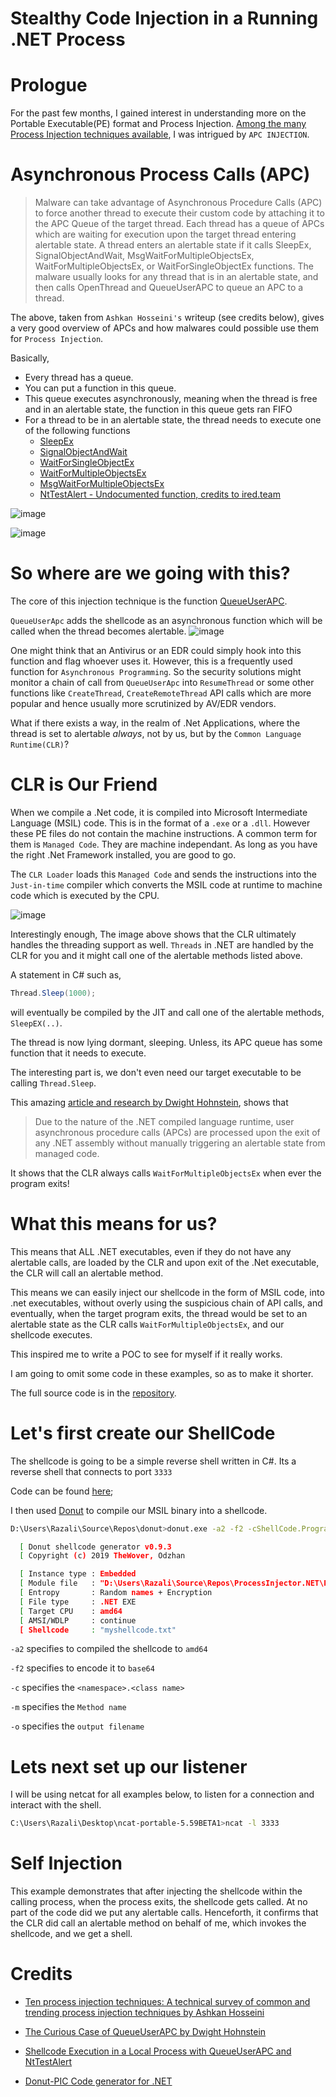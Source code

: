 # Stealthy Code Injection in a Running .NET Process

# Prologue

For the past few months, I gained interest in understanding more on the Portable Executable(PE) format and Process Injection. [Among the many Process Injection techniques available](https://www.elastic.co/blog/ten-process-injection-techniques-technical-survey-common-and-trending-process), I was intrigued by `APC INJECTION`.

# Asynchronous Process Calls (APC)

>Malware can take advantage of Asynchronous Procedure Calls (APC) to force another thread to execute their custom code by attaching it to the APC Queue of the target thread. Each thread has a queue of APCs which are waiting for execution upon the target thread entering alertable state. A thread enters an alertable state if it calls SleepEx, SignalObjectAndWait, MsgWaitForMultipleObjectsEx, WaitForMultipleObjectsEx, or WaitForSingleObjectEx functions. The malware usually looks for any thread that is in an alertable state, and then calls OpenThread and QueueUserAPC to queue an APC to a thread.

The above, taken from `Ashkan Hosseini's` writeup (see credits below), gives a very good overview of APCs and how malwares could possible use them for `Process Injection`.

Basically, 

* Every thread has a queue. 
* You can put a function in this queue. 
* This queue executes asynchronously, meaning when the thread is free and in an alertable state, the function in this queue gets ran FIFO
* For a thread to be in an alertable state, the thread needs to execute one of the following functions
  * [SleepEx](https://docs.microsoft.com/en-us/windows/win32/api/synchapi/nf-synchapi-sleepex) 
  * [SignalObjectAndWait](https://docs.microsoft.com/en-us/windows/win32/api/synchapi/nf-synchapi-signalobjectandwait)
  * [WaitForSingleObjectEx](https://docs.microsoft.com/en-us/windows/win32/api/synchapi/nf-synchapi-waitforsingleobjectex)
  * [WaitForMultipleObjectsEx](https://docs.microsoft.com/en-us/windows/win32/api/synchapi/nf-synchapi-waitformultipleobjectsex)
  * [MsgWaitForMultipleObjectsEx](https://docs.microsoft.com/en-us/windows/win32/api/winuser/nf-winuser-msgwaitformultipleobjectsex)
  * [NtTestAlert - Undocumented function, credits to ired.team](https://www.ired.team/offensive-security/code-injection-process-injection/shellcode-execution-in-a-local-process-with-queueuserapc-and-nttestalert)

![image](https://user-images.githubusercontent.com/12537739/126791457-bd664d47-aaa3-4611-a551-79b5d7a38829.png)

![image](https://user-images.githubusercontent.com/12537739/126791418-4e349941-580a-4862-bffb-9dd4eb4134e0.png)

# So where are we going with this?

The core of this injection technique is the function [QueueUserAPC](https://docs.microsoft.com/en-us/windows/win32/api/processthreadsapi/nf-processthreadsapi-queueuserapc). 

`QueueUserApc` adds the shellcode as an asynchronous function which will be called when the thread becomes alertable.
![image](https://user-images.githubusercontent.com/12537739/126792192-6b6e7568-54d1-48ce-8458-d2f754f525de.png)


One might think that an Antivirus or an EDR could simply hook into this function and flag whoever uses it. However, this is a frequently used function for `Asynchronous Programming`. So the security solutions might monitor a chain of call from `QueueUserApc` into `ResumeThread` or some other functions like `CreateThread`, `CreateRemoteThread` API calls which are more popular and hence usually more scrutinized by AV/EDR vendors.

What if there exists a way, in the realm of .Net Applications, where the thread is set to alertable *always*, not by us, but by the `Common Language Runtime(CLR)`?

# CLR is Our Friend

When we compile a .Net code, it is compiled into Microsoft Intermediate Language (MSIL) code. This is in the format of a `.exe` or a `.dll`. However these PE files do not contain the machine instructions. A common term for them is `Managed Code`. They are machine independant. As long as you have the right .Net Framework installed, you are good to go.

The  `CLR Loader` loads this `Managed Code` and sends the instructions into the `Just-in-time` compiler which converts the MSIL code at runtime to machine code which is executed by the CPU.

![image](https://user-images.githubusercontent.com/12537739/126520609-c92dfc27-9af6-4604-878e-e471db60e785.png)

Interestingly enough, The image above shows that the CLR ultimately handles the threading support as well. `Threads` in .NET are handled by the CLR for you and it might call one of the alertable methods listed above.

A statement in C# such as,

```cs
Thread.Sleep(1000);
```
will eventually be compiled by the JIT and call one of the alertable methods, `SleepEX(..)`.

The thread is now lying dormant, sleeping. Unless, its APC queue has some function that it needs to execute.

The interesting part is, we don't even need our target executable to be calling `Thread.Sleep`. 

This amazing [article and research by Dwight Hohnstein](https://posts.specterops.io/the-curious-case-of-queueuserapc-3f62e966d2cb), shows that

>Due to the nature of the .NET compiled language runtime, user asynchronous procedure calls (APCs) are processed upon the exit of any .NET assembly without manually triggering an alertable state from managed code.

It shows that the CLR always calls `WaitForMultipleObjectsEx` when ever the program exits!

# What this means for us?

This means that ALL .NET executables, even if they do not have any alertable calls, are loaded by the CLR and upon exit of the .Net executable, the CLR will call an alertable method.

This means we can easily inject our shellcode in the form of MSIL code, into .net executables, without overly using the suspicious chain of API calls, and eventually, when the target program exits, the thread would be set to an alertable state as the CLR calls `WaitForMultipleObjectsEx`, and our shellcode executes.


This inspired me to write a POC to see for myself if it really works.

I am going to omit some code in these examples, so as to make it shorter.

The full source code is in the [repository](https://github.com/wireless90/ProcessInjector.NET/tree/main/ProcessInjector/DotNetQueueUserAPCInjectionOnExit).


# Let's first create our ShellCode

The shellcode is going to be a simple reverse shell written in C#. Its a reverse shell that connects to port `3333`

Code can be found [here](https://github.com/wireless90/ProcessInjector.NET/tree/main/ProcessInjector/SimpleReverseShell.Net);

I then used [Donut](https://github.com/TheWover/donut) to compile our MSIL binary into a shellcode.

```sh
D:\Users\Razali\Source\Repos\donut>donut.exe -a2 -f2 -cShellCode.Program -mMain -o "myshellcode.txt" "D:\Users\Razali\Source\Repos\ProcessInjector.NET\ProcessInjector\ShellCode\bin\Release\shellcode.exe"

  [ Donut shellcode generator v0.9.3
  [ Copyright (c) 2019 TheWover, Odzhan

  [ Instance type : Embedded
  [ Module file   : "D:\Users\Razali\Source\Repos\ProcessInjector.NET\ProcessInjector\ShellCode\bin\Release\shellcode.exe"
  [ Entropy       : Random names + Encryption
  [ File type     : .NET EXE
  [ Target CPU    : amd64
  [ AMSI/WDLP     : continue
  [ Shellcode     : "myshellcode.txt"
```

`-a2` specifies to compiled the shellcode to `amd64`

`-f2` specifies to encode it to `base64`

`-c` specifies the `<namespace>.<class name>`

`-m` specifies the `Method name`

`-o` specifies the `output filename`

# Lets next set up our listener

I will be using netcat for all examples below, to listen for a connection and interact with the shell.

```sh
C:\Users\Razali\Desktop\ncat-portable-5.59BETA1>ncat -l 3333

```

# Self Injection

This example demonstrates that after injecting the shellcode within the calling process, when the process exits, the shellcode gets called. At no part of the code did we put any alertable calls. Henceforth, it confirms that the CLR did call an alertable method on behalf of me, which invokes the shellcode, and we get a shell.




# Credits
* [Ten process injection techniques: A technical survey of common and trending process injection techniques by
Ashkan Hosseini](https://www.elastic.co/blog/ten-process-injection-techniques-technical-survey-common-and-trending-process)

* [The Curious Case of QueueUserAPC by Dwight Hohnstein](https://posts.specterops.io/the-curious-case-of-queueuserapc-3f62e966d2cb)

* [Shellcode Execution in a Local Process with QueueUserAPC and NtTestAlert](https://www.ired.team/offensive-security/code-injection-process-injection/shellcode-execution-in-a-local-process-with-queueuserapc-and-nttestalert)

* [Donut-PIC Code generator for .NET](https://github.com/TheWover/donut)
